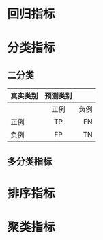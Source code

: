 # 回归指标

# 分类指标
## 二分类
| 真实类别        | 预测类别           ||
| ------------- |:-------------:| -----:|
| | 正例| 负例|
|正例|TP|FN|
|负例|FP|TN|

## 多分类指标

# 排序指标
# 聚类指标
